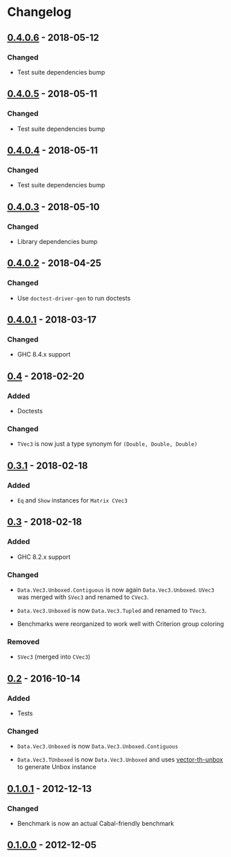 # Changelog

## [0.4.0.6] - 2018-05-12

### Changed

- Test suite dependencies bump

## [0.4.0.5] - 2018-05-11

### Changed

- Test suite dependencies bump

## [0.4.0.4] - 2018-05-11

### Changed

- Test suite dependencies bump

## [0.4.0.3] - 2018-05-10

### Changed

- Library dependencies bump

## [0.4.0.2] - 2018-04-25

### Changed

- Use `doctest-driver-gen` to run doctests

## [0.4.0.1] - 2018-03-17

### Changed

- GHC 8.4.x support

## [0.4] - 2018-02-20

### Added

- Doctests

### Changed

- `TVec3` is now just a type synonym for `(Double, Double, Double)`

## [0.3.1] - 2018-02-18

### Added

- `Eq` and `Show` instances for `Matrix CVec3`

## [0.3] - 2018-02-18

### Added

- GHC 8.2.x support

### Changed

- `Data.Vec3.Unboxed.Contiguous` is now again `Data.Vec3.Unboxed`.
  `UVec3` was merged with `SVec3` and renamed to `CVec3`.

- `Data.Vec3.Unboxed` is now `Data.Vec3.Tupled` and renamed to
  `TVec3`.

- Benchmarks were reorganized to work well with Criterion group
  coloring

### Removed

- `SVec3` (merged into `CVec3`)

## [0.2] - 2016-10-14

### Added

- Tests

### Changed

- `Data.Vec3.Unboxed` is now `Data.Vec3.Unboxed.Contiguous`

- `Data.Vec3.TUnboxed` is now `Data.Vec3.Unboxed` and uses
  [vector-th-unbox][] to generate Unbox instance

## [0.1.0.1] - 2012-12-13

### Changed

- Benchmark is now an actual Cabal-friendly benchmark

## [0.1.0.0] - 2012-12-05

[0.4.0.6]: https://github.com/dzhus/simple-vec3/compare/0.4.0.5...0.4.0.6
[0.4.0.5]: https://github.com/dzhus/simple-vec3/compare/0.4.0.4...0.4.0.5
[0.4.0.4]: https://github.com/dzhus/simple-vec3/compare/0.4.0.3...0.4.0.4
[0.4.0.3]: https://github.com/dzhus/simple-vec3/compare/0.4.0.2...0.4.0.3
[0.4.0.2]: https://github.com/dzhus/simple-vec3/compare/0.4.0.1...0.4.0.2
[0.4.0.1]: https://github.com/dzhus/simple-vec3/compare/0.4...0.4.0.1
[0.4]:     https://github.com/dzhus/simple-vec3/compare/0.3.1...0.4
[0.3.1]:   https://github.com/dzhus/simple-vec3/compare/0.3...0.3.1
[0.3]:     https://github.com/dzhus/simple-vec3/compare/0.2...0.3
[0.2]:     https://github.com/dzhus/simple-vec3/compare/0.1.0.1...0.2
[0.1.0.1]: https://github.com/dzhus/simple-vec3/compare/0.1.0.0...0.1.0.1
[0.1.0.0]: https://github.com/dzhus/simple-vec3/tree/0.1.0.0

[vector-th-unbox]: https://hackage.haskell.org/package/vector-th-unbox
